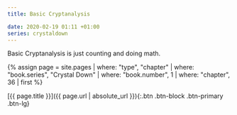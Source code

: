 ```yaml
---
title: Basic Cryptanalysis

date: 2020-02-19 01:11 +01:00
series: crystaldown
---
```

Basic Cryptanalysis is just counting and doing math.

{% assign page = site.pages
  | where: "type", "chapter"
  | where: "book.series", "Crystal Down"
  | where: "book.number", 1
  | where: "chapter", 36
  | first %}

[{{ page.title }}]({{ page.url | absolute_url }}){:.btn .btn-block .btn-primary .btn-lg}
<!--more-->
